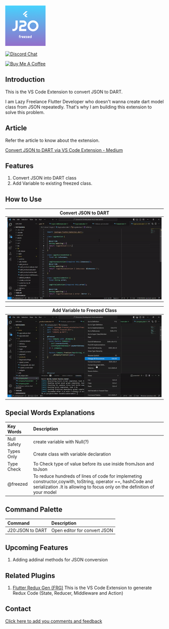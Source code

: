 [![logo][]][author]

[![Discord Chat](https://img.shields.io/badge/chat-discord-blue.svg)](https://discord.gg/KYPkhEx)

<a href="https://www.buymeacoffee.com/BalaDhruv" target="_blank"><img src="https://www.buymeacoffee.com/assets/img/custom_images/purple_img.png" alt="Buy Me A Coffee" style="height: auto !important;width: auto !important;" ></a>

## Introduction

This is the VS Code Extension to convert JSON to DART.

I am Lazy Freelance Flutter Developer who doesn't wanna create dart model class from JSON repeatedly. That's why I am building this extension to solve this problem.

## Article

Refer the article to know about the extension.

[Convert JSON to DART via VS Code Extension - Medium](https://medium.com/@androbalamail/generate-redux-state-reducer-action-and-middleware-via-vs-code-extension-flutter-redux-gen-54e1defee2bd)

## Features

1.  Convert JSON into DART class
2.  Add Variable to existing freezed class.

## How to Use

|                  Convert JSON to DART                 |
| :--------------------------------------------------:  |
| [![Json_to_dart_gif][]][Json_to_dart_gif]   |

|                Add Variable to Freezed Class          |
| :---------------------------------------------------: |
| [![add_var_to_Freezed_gif][]][add_var_to_Freezed_gif]   |

## Special Words Explanations 

| Key Words | Description                                                        |
| :------------ | :----------------------------------------------------------------- |
| Null Safety         | create variable with Null(?)    |
| Types Only    | Create class with variable declaration          |
| Type Check   | To Check type of value before its use inside fromJson and toJson  |
| @freezed   | To reduce hundreds of lines of code for implemeting constructor,coywith, toString, operator ==, hashCode and serialization .It is allowing to focus only on the definition of your model |


## Command Palette

| Command           | Description                       |
| :---------------- | :-------------------------------- |
| J20:JSON to DART | Open editor for convert JSON |

## Upcoming Features

1. Adding addinal methods for JSON conversion

## Related Plugins
1. [Flutter Redux Gen (FRG)](https://marketplace.visualstudio.com/items?itemName=BalaDhruv.flutter-redux-gen)
     This is the VS Code Extension to generate Redux Code (State, Reducer, Middleware and Action)

<!-- ## Youtube PlayList -->

<!-- [Flutter Redux Gen Youtube][flg_youtube_playlist] -->
## Contact

[Click here to add you comments and feedback][contact]

[logo]: https://raw.githubusercontent.com/balamurugan-dev/j20/refs/heads/main/media/logo/logo.png
[author]: https://balamurugan.dev/
[contact]: https://forms.gle/wXPgEEAYvczjWwys8
[Json_to_dart_gif]: https://raw.githubusercontent.com/balamurugan-dev/j20/refs/heads/main/media/gifs/convert-json-to-dart.gif
[add_var_to_Freezed_gif]: https://raw.githubusercontent.com/balamurugan-dev/j20/refs/heads/main/media/gifs/add_variable.gif
[flg_youtube_playlist]: https://www.youtube.com/watch?v=ISRztcuk2lg&list=PLAtrbE9cCxChjH_1A9mW3qlfBrzlfQk5W
